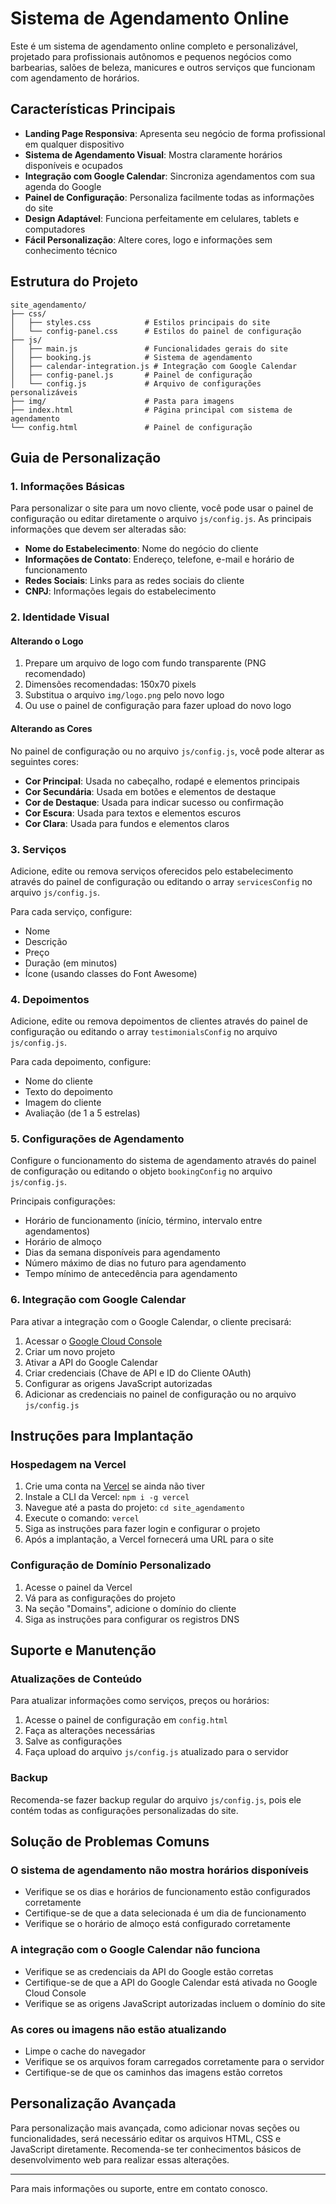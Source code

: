 # Sistema de Agendamento Online

Este é um sistema de agendamento online completo e personalizável, projetado para profissionais autônomos e pequenos negócios como barbearias, salões de beleza, manicures e outros serviços que funcionam com agendamento de horários.

## Características Principais

- **Landing Page Responsiva**: Apresenta seu negócio de forma profissional em qualquer dispositivo
- **Sistema de Agendamento Visual**: Mostra claramente horários disponíveis e ocupados
- **Integração com Google Calendar**: Sincroniza agendamentos com sua agenda do Google
- **Painel de Configuração**: Personaliza facilmente todas as informações do site
- **Design Adaptável**: Funciona perfeitamente em celulares, tablets e computadores
- **Fácil Personalização**: Altere cores, logo e informações sem conhecimento técnico

## Estrutura do Projeto

```
site_agendamento/
├── css/
│   ├── styles.css            # Estilos principais do site
│   └── config-panel.css      # Estilos do painel de configuração
├── js/
│   ├── main.js               # Funcionalidades gerais do site
│   ├── booking.js            # Sistema de agendamento
│   ├── calendar-integration.js # Integração com Google Calendar
│   ├── config-panel.js       # Painel de configuração
│   └── config.js             # Arquivo de configurações personalizáveis
├── img/                      # Pasta para imagens
├── index.html                # Página principal com sistema de agendamento
└── config.html               # Painel de configuração
```

## Guia de Personalização

### 1. Informações Básicas

Para personalizar o site para um novo cliente, você pode usar o painel de configuração ou editar diretamente o arquivo `js/config.js`. As principais informações que devem ser alteradas são:

- **Nome do Estabelecimento**: Nome do negócio do cliente
- **Informações de Contato**: Endereço, telefone, e-mail e horário de funcionamento
- **Redes Sociais**: Links para as redes sociais do cliente
- **CNPJ**: Informações legais do estabelecimento

### 2. Identidade Visual

#### Alterando o Logo

1. Prepare um arquivo de logo com fundo transparente (PNG recomendado)
2. Dimensões recomendadas: 150x70 pixels
3. Substitua o arquivo `img/logo.png` pelo novo logo
4. Ou use o painel de configuração para fazer upload do novo logo

#### Alterando as Cores

No painel de configuração ou no arquivo `js/config.js`, você pode alterar as seguintes cores:

- **Cor Principal**: Usada no cabeçalho, rodapé e elementos principais
- **Cor Secundária**: Usada em botões e elementos de destaque
- **Cor de Destaque**: Usada para indicar sucesso ou confirmação
- **Cor Escura**: Usada para textos e elementos escuros
- **Cor Clara**: Usada para fundos e elementos claros

### 3. Serviços

Adicione, edite ou remova serviços oferecidos pelo estabelecimento através do painel de configuração ou editando o array `servicesConfig` no arquivo `js/config.js`.

Para cada serviço, configure:
- Nome
- Descrição
- Preço
- Duração (em minutos)
- Ícone (usando classes do Font Awesome)

### 4. Depoimentos

Adicione, edite ou remova depoimentos de clientes através do painel de configuração ou editando o array `testimonialsConfig` no arquivo `js/config.js`.

Para cada depoimento, configure:
- Nome do cliente
- Texto do depoimento
- Imagem do cliente
- Avaliação (de 1 a 5 estrelas)

### 5. Configurações de Agendamento

Configure o funcionamento do sistema de agendamento através do painel de configuração ou editando o objeto `bookingConfig` no arquivo `js/config.js`.

Principais configurações:
- Horário de funcionamento (início, término, intervalo entre agendamentos)
- Horário de almoço
- Dias da semana disponíveis para agendamento
- Número máximo de dias no futuro para agendamento
- Tempo mínimo de antecedência para agendamento

### 6. Integração com Google Calendar

Para ativar a integração com o Google Calendar, o cliente precisará:

1. Acessar o [Google Cloud Console](https://console.cloud.google.com/)
2. Criar um novo projeto
3. Ativar a API do Google Calendar
4. Criar credenciais (Chave de API e ID do Cliente OAuth)
5. Configurar as origens JavaScript autorizadas
6. Adicionar as credenciais no painel de configuração ou no arquivo `js/config.js`

## Instruções para Implantação

### Hospedagem na Vercel

1. Crie uma conta na [Vercel](https://vercel.com/) se ainda não tiver
2. Instale a CLI da Vercel: `npm i -g vercel`
3. Navegue até a pasta do projeto: `cd site_agendamento`
4. Execute o comando: `vercel`
5. Siga as instruções para fazer login e configurar o projeto
6. Após a implantação, a Vercel fornecerá uma URL para o site

### Configuração de Domínio Personalizado

1. Acesse o painel da Vercel
2. Vá para as configurações do projeto
3. Na seção "Domains", adicione o domínio do cliente
4. Siga as instruções para configurar os registros DNS

## Suporte e Manutenção

### Atualizações de Conteúdo

Para atualizar informações como serviços, preços ou horários:
1. Acesse o painel de configuração em `config.html`
2. Faça as alterações necessárias
3. Salve as configurações
4. Faça upload do arquivo `js/config.js` atualizado para o servidor

### Backup

Recomenda-se fazer backup regular do arquivo `js/config.js`, pois ele contém todas as configurações personalizadas do site.

## Solução de Problemas Comuns

### O sistema de agendamento não mostra horários disponíveis

- Verifique se os dias e horários de funcionamento estão configurados corretamente
- Certifique-se de que a data selecionada é um dia de funcionamento
- Verifique se o horário de almoço está configurado corretamente

### A integração com o Google Calendar não funciona

- Verifique se as credenciais da API do Google estão corretas
- Certifique-se de que a API do Google Calendar está ativada no Google Cloud Console
- Verifique se as origens JavaScript autorizadas incluem o domínio do site

### As cores ou imagens não estão atualizando

- Limpe o cache do navegador
- Verifique se os arquivos foram carregados corretamente para o servidor
- Certifique-se de que os caminhos das imagens estão corretos

## Personalização Avançada

Para personalização mais avançada, como adicionar novas seções ou funcionalidades, será necessário editar os arquivos HTML, CSS e JavaScript diretamente. Recomenda-se ter conhecimentos básicos de desenvolvimento web para realizar essas alterações.

---

Para mais informações ou suporte, entre em contato conosco.
